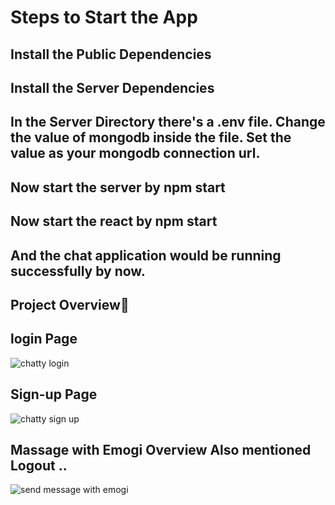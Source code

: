 # Steps to Start the App

## Install the Public Dependencies
## Install the Server Dependencies
## In the Server Directory there's a .env file. Change the value of mongodb inside the file. Set the value as your mongodb connection url.
## Now start the server by npm start
## Now start the react by npm start
## And the chat application would be running successfully by now.
## Project Overview🙌
## login Page 
![chatty login ](https://github.com/nitishsghh/Chatty/assets/120895433/158c3e2d-d755-462a-88d2-bb171b5396d8)

## Sign-up Page 
![chatty sign up](https://github.com/nitishsghh/Chatty/assets/120895433/14742dbc-e115-4537-9540-de51883b861e)

## Massage with Emogi Overview Also mentioned Logout ..
![send message with emogi](https://github.com/nitishsghh/Chatty/assets/120895433/f63127df-afaa-41dd-b280-482a5977849c)


